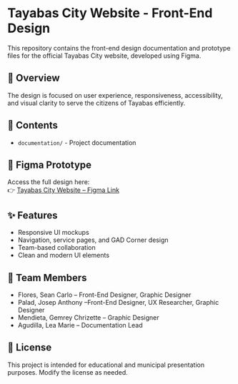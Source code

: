 # Tayabas City Website - Front-End Design

This repository contains the front-end design documentation and prototype files for the official Tayabas City website, developed using Figma.

## 📌 Overview

The design is focused on user experience, responsiveness, accessibility, and visual clarity to serve the citizens of Tayabas efficiently.

## 📁 Contents

- `documentation/` - Project documentation

## 📎 Figma Prototype

Access the full design here:  
👉 [Tayabas City Website – Figma Link](https://www.figma.com/proto/LKDIdbPUCmVHFxicrgrOVb?node-id=0-1&t=hv6jQ5YIiD3Y4cs0-6)

## ✨ Features

- Responsive UI mockups
- Navigation, service pages, and GAD Corner design
- Team-based collaboration
- Clean and modern UI elements

## 🤝 Team Members

- Flores, Sean Carlo – Front-End Designer, Graphic Designer
- Palad, Josep Anthony –Front-End Designer, UX Researcher, Graphic Designer
- Mendieta, Gemrey Chrizette – Graphic Designer
- Agudilla, Lea Marie – Documentation Lead


## 📄 License

This project is intended for educational and municipal presentation purposes. Modify the license as needed.
